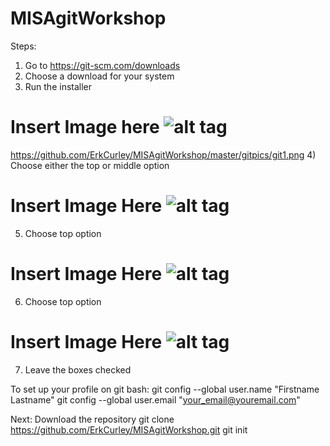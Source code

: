 # MISAgitWorkshop
Steps:
1) Go to https://git-scm.com/downloads
2) Choose a download for your system
3) Run the installer
# Insert Image here   ![alt tag](https://github.com/ErkCurley/MISAgitWorkshop/tree/master/gitpics/git.png)
https://github.com/ErkCurley/MISAgitWorkshop/master/gitpics/git1.png
4) Choose either the top or middle option 
# Insert Image Here  ![alt tag](https://github.com/ErkCurley/MISAgitWorkshop/tree/master/gitpics/git2.png)
5) Choose top option
# Insert Image Here ![alt tag](https://github.com/ErkCurley/MISAgitWorkshop/tree/master/gitpics/git3.png)
6) Choose top option
# Insert Image Here  ![alt tag](https://github.com/ErkCurley/MISAgitWorkshop/tree/master/gitpics/git4.png)
7) Leave the boxes checked



To set up your profile on git bash:
git config --global user.name "Firstname Lastname"
git config --global user.email "your_email@youremail.com"

Next: Download the repository
git clone https://github.com/ErkCurley/MISAgitWorkshop.git
git init


